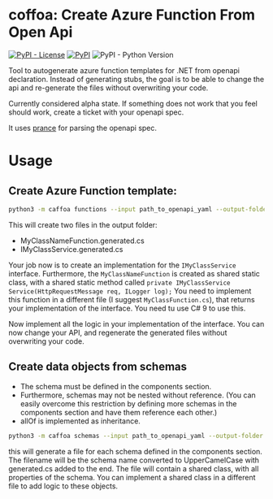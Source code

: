 # coffoa: Create Azure Function From Open Api

[![PyPI - License](https://img.shields.io/pypi/l/caffoa)](https://pypi.org/project/caffoa/)
[![PyPI](https://img.shields.io/pypi/v/caffoa)](https://pypi.org/project/caffoa/)
![PyPI - Python Version](https://img.shields.io/pypi/pyversions/caffoa)

Tool to autogenerate azure function templates for .NET from openapi declaration.
Instead of generating stubs, the goal is to be able to change the api and re-generate the files without overwriting your code.

Currently considered alpha state. If something does not work that you feel should work, create a ticket with your openapi spec.

It uses [prance](https://pypi.org/project/prance/) for parsing the openapi spec.

# Usage

## Create Azure Function template:
```bash
python3 -m caffoa functions --input path_to_openapi_yaml --output-folder path/to/output/ -- namespace Company.Function --class-name MyClassName
```
This will create two files in the output folder:
* MyClassNameFunction.generated.cs
* IMyClassService.generated.cs

Your job now is to create an implementation for the `IMyClassService` interface.
Furthermore, the `MyClassNameFunction` is created as shared static class, with a shared static method called `private IMyClassService Service(HttpRequestMessage req, ILogger log);`
You need to implement this function in a different file (I suggest `MyClassFunction.cs`), that returns your implementation of the interface. You need tu use C# 9 to use this.

Now implement all the logic in your implementation of the interface. You can now change your API, and regenerate the generated files without overwriting your code.

## Create data objects from schemas

* The schema must be defined in the components section.
* Furthermore, schemas may not be nested without reference.
(You can easily overcome this restriction by defining more schemas in the components section and have them reference each other.)
* allOf is implemented as inheritance.

```bash
python3 -m caffoa schemas --input path_to_openapi_yaml --output-folder path/to/output/models/ -- namespace Company.Function.Models
```

this will generate a file for each schema defined in the components section. The filename will be the schema name converted to UpperCamelCase with generated.cs added to the end.
The file will contain a shared class, with all properties of the schema. You can implement a shared class in a different file to add logic to these objects.
 
